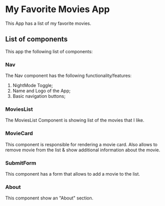 # My Favorite Movies App

This App has a list of my favorite movies.

## List of components

This app the following list of components:

### Nav

The Nav component has the following functionality/features:

1. NightMode Toggle;
2. Name and Logo of the App;
3. Basic navigation buttons;

### MoviesList

The MoviesList Component is showing list of the movies that I like.

### MovieCard

This component is responsible for rendering a movie card. Also allows to remove movie from the list & show additional information about the movie.

### SubmitForm

This component has a form that allows to add a movie to the list.

### About

This component show an "About" section.
